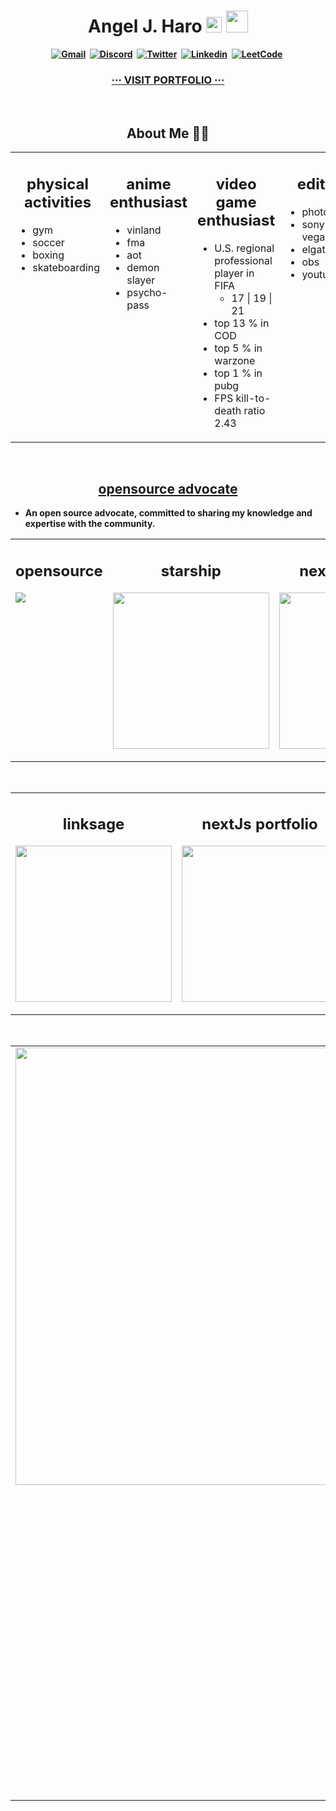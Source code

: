 <h1 align="center"><b> Angel J. Haro 
<img src="https://docs.google.com/uc?export=download&id=1JqFc6WL-cTtJBQgW9tusQAZhQ3H9hGae" alt="" height="25" >
<img src="https://docs.google.com/uc?export=download&id=1HsBpakQVutfOmxBcPbGpKdo_oGEoKJZT" alt="" height="35" >
</h1>

<!-- START  -->
<div align="center">
<a href="https://aharoj.io"><img src="https://img.shields.io/badge/website-000000?style=for-the-badge&logo=Portfolio&logoColor=white" alt="Gmail" /></a>&nbsp;
<a href="https://discord.gg/HDDQ6pUMHt"><img src="https://img.shields.io/badge/Discord-7289DA?style=for-the-badge&logo=discord&logoColor=white" alt="Discord" /></a>&nbsp;
<a href="https://twitter.com/aharoJ"><img src="https://img.shields.io/badge/Twitter-1DA1F2?style=for-the-badge&logo=twitter&logoColor=white" alt="Twitter" /></a>&nbsp;
<a href="https://www.linkedin.com/in/aharoJ/"><img src="https://img.shields.io/badge/LinkedIn-0077B5?style=for-the-badge&logo=linkedin&logoColor=white" alt="Linkedin" /></a>&nbsp;
<a href="https://leetcode.com/aharoJ/"><img src="https://img.shields.io/badge/-LeetCode-FFA116?style=for-the-badge&logo=LeetCode&logoColor=black" alt="LeetCode" /></a>&nbsp;
<h3 align="center"> <a href=https://aharoj.io> ··· VISIT PORTFOLIO ··· </a> </h3>
</div>  
<br/>
<!-- END -->


<h2 align="center"><a> About Me 🧍‍♂️ </a> </h2>

<!-- START -->
<table><tr><td valign="top" width="28%">
<h2 align="center"> <a> physical activities </a> </h2>

- gym
- soccer
- boxing
- skateboarding


</td><td valign="top" width="28%">
<h2 align="center"> <a> anime enthusiast </a> </h2>

- vinland
- fma
- aot
- demon slayer
- psycho-pass


</td><td valign="top" width="33%">
<h2 align="center"> <a> video game enthusiast </a> </h2>

- U.S. regional professional player in FIFA
  -  17 | 19 | 21
- top 13 % in COD 
- top 5 % in warzone
- top 1 % in pubg
- FPS kill-to-death ratio 2.43

</td><td valign="top" width="33%">
<h2 align="center"> <a> editor </h2>

- photoshop
- sony vegas pro
- elgato
- obs
- youtube

</tr></tr></table> 
<br/>
<!-- END -->








<h2 align="center"> <a href="https://github.com/aharoJ/opensource"> opensource advocate </a> </h2>

- An open source advocate, committed to sharing my knowledge and expertise with the community.
<!-- START -->
<table><tr><td valign="top" width="28%">
<h2 align="center"> <a> opensource </a> </h2>


<p align="center">
<a href="https://github.com/aharoJ/opensource">
  <img style="display: block; margin: 0 auto;" 
  width="full"
  src="https://github-readme-stats.vercel.app/api/pin/?username=aharoJ&repo=opensource&hide=jupyter%20notebook&theme=dracula" />
</a>
</p>

</td><td valign="top" width="28%">
<h2 align="center"> <a> starship </a> </h2>


<p align="center">
<a href="https://github.com/aharoJ/dot-starship">
  <img style="display: block; margin: 0 auto;" width="250"
  src="https://github-readme-stats.vercel.app/api/pin/?username=aharoJ&repo=dot-starship&theme=onedark" />
</a>
</p>
</td><td valign="top" width="33%">
<h2 align="center"> <a> nextJs portfolio  </a> </h2>


<p align="center">
<a href="https://github.com/aharoJ/nextJs_portfolio">
  <img style="display: block; margin: 0 auto;" width="250"
   src="https://github-readme-stats.vercel.app/api/pin/?username=aharoJ&repo=nextJs_portfolio&theme=onedark" />
</a>
</p>

</tr></tr></table> 
<br/>
<!-- END -->






<!-- START -->
<table><tr><td valign="top" width="28%">
<h2 align="center"> <a> linksage </a> </h2>

<p align="center">
<a href="https://github.com/aharoJ/dot-starship">
  <img style="display: block; margin: 0 auto;" width="250"
  src="https://github-readme-stats.vercel.app/api/pin/?username=aharoJ&repo=dot-starship&theme=onedark" />
</a>
</p>

</td><td valign="top" width="28%">
<h2 align="center"> <a> nextJs portfolio </a> </h2>

<p align="center">
<a href="https://github.com/aharoJ/nextJs_portfolio">
  <img style="display: block; margin: 0 auto;" width="250"
   src="https://github-readme-stats.vercel.app/api/pin/?username=aharoJ&repo=nextJs_portfolio&theme=onedark" />
</a>
</p>

</td><td valign="top" width="33%">
<h2 align="center"> <a href="https://github.com/aharoJ/aharoJ/universal-markdown-linker"> LALALAND  </a> </h2>

<p align="center">
<a href="https://github.com/aharoJ/universal-markdown-linker">
  <img style="display: block; margin: 0 auto;" width="250"
  src="https://github-readme-stats.vercel.app/api/pin/?username=aharoJ&repo=universal-markdown-linker&theme=onedark" />
</a>
</p>

</tr></tr></table> 
<br/>
<!-- END -->

































<!-- START  -->
<div align="center">
<table><tr><td valign="top" width="55%">
<img src="https://github-readme-stats.vercel.app/api/top-langs/?username=aharoJ&layout=donut&theme=dracula" width="700" />

<!-- MID -->
</td><td valign="top" width="45%">
<img width="400" src="https://github-readme-stats.vercel.app/api?username=aharoJ&show_icons=true&theme=dracula" />
<img width="400" src="https://github-readme-streak-stats.herokuapp.com/?user=aharoJ&theme=dracula" />
<img width="400" src="https://github-readme-activity-graph.vercel.app/graph?username=aharoJ&theme=rogue"/>
</div>
<!-- END  -->












